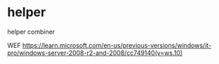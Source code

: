 # helper
helper combiner


WEF
https://learn.microsoft.com/en-us/previous-versions/windows/it-pro/windows-server-2008-r2-and-2008/cc749140(v=ws.10)

